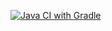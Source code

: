 [![Java CI with Gradle](https://github.com/BloodyOrgy/dzSelenide/actions/workflows/gradle.yml/badge.svg)](https://github.com/BloodyOrgy/dzSelenide/actions/workflows/gradle.yml)